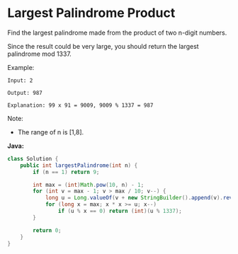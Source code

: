 # Largest Palindrome Product

Find the largest palindrome made from the product of two n-digit numbers.

Since the result could be very large, you should return the largest palindrome mod 1337.

Example:

    Input: 2

    Output: 987

    Explanation: 99 x 91 = 9009, 9009 % 1337 = 987

Note:

- The range of n is [1,8].

**Java:**
```java
class Solution {
    public int largestPalindrome(int n) {
        if (n == 1) return 9;

        int max = (int)Math.pow(10, n) - 1;
        for (int v = max - 1; v > max / 10; v--) {
            long u = Long.valueOf(v + new StringBuilder().append(v).reverse().toString());
            for (long x = max; x * x >= u; x--)
                if (u % x == 0) return (int)(u % 1337);
        }

        return 0;
    }
}
```
